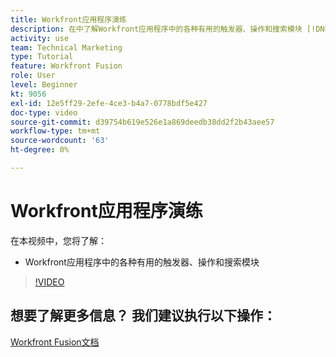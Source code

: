 ```yaml
---
title: Workfront应用程序演练
description: 在中了解Workfront应用程序中的各种有用的触发器、操作和搜索模块 [!DNL Adobe Workfront Fusion].
activity: use
team: Technical Marketing
type: Tutorial
feature: Workfront Fusion
role: User
level: Beginner
kt: 9056
exl-id: 12e5ff29-2efe-4ce3-b4a7-0778bdf5e427
doc-type: video
source-git-commit: d39754b619e526e1a869deedb38dd2f2b43aee57
workflow-type: tm+mt
source-wordcount: '63'
ht-degree: 0%

---
```


# Workfront应用程序演练

在本视频中，您将了解：

* Workfront应用程序中的各种有用的触发器、操作和搜索模块

>[!VIDEO](https://video.tv.adobe.com/v/335297/?quality=12)


## 想要了解更多信息？ 我们建议执行以下操作：

[Workfront Fusion文档](https://experienceleague.adobe.com/docs/workfront/using/adobe-workfront-fusion/workfront-fusion-2.html?lang=en)

